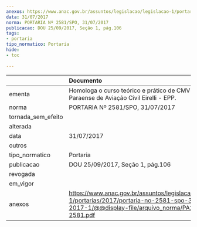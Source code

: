 ```yaml
---
anexos: https://www.anac.gov.br/assuntos/legislacao/legislacao-1/portarias/2017/portaria-no-2581-spo-31-07-2017-1/@@display-file/arquivo_norma/PA2017-2581.pdf
data: 31/07/2017
norma: PORTARIA Nº 2581/SPO, 31/07/2017
publicacao: DOU 25/09/2017, Seção 1, pág.106
tags:
- portaria
tipo_normatico: Portaria
hide: 
- toc 
 
---
```


|                    | Documento                                                                                                                                              |
|:-------------------|:-------------------------------------------------------------------------------------------------------------------------------------------------------|
| ementa             | Homologa o curso teórico e prático de CMV da Escola Paraense de Aviação Civil Eirelli - EPP.                                                           |
| norma              | PORTARIA Nº 2581/SPO, 31/07/2017                                                                                                                       |
| tornada_sem_efeito |                                                                                                                                                        |
| alterada           |                                                                                                                                                        |
| data               | 31/07/2017                                                                                                                                             |
| outros             |                                                                                                                                                        |
| tipo_normatico     | Portaria                                                                                                                                               |
| publicacao         | DOU 25/09/2017, Seção 1, pág.106                                                                                                                       |
| revogada           |                                                                                                                                                        |
| em_vigor           |                                                                                                                                                        |
| anexos             | https://www.anac.gov.br/assuntos/legislacao/legislacao-1/portarias/2017/portaria-no-2581-spo-31-07-2017-1/@@display-file/arquivo_norma/PA2017-2581.pdf |